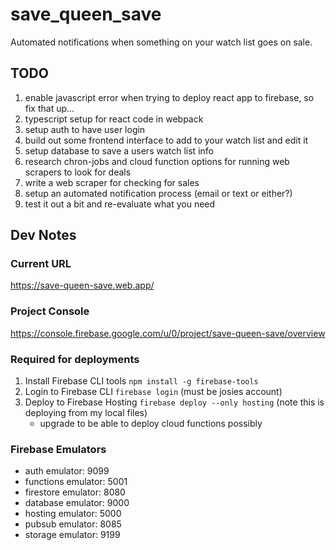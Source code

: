 # save_queen_save
Automated notifications when something on your watch list goes on sale.

## TODO

1. enable javascript error when trying to deploy react app to firebase, so fix that up...
2. typescript setup for react code in webpack
3. setup auth to have user login
4. build out some frontend interface to add to your watch list and edit it
5. setup database to save a users watch list info
6. research chron-jobs and cloud function options for running web scrapers to look for deals
7. write a web scraper for checking for sales
8. setup an automated notification process (email or text or either?)
9. test it out a bit and re-evaluate what you need


## Dev Notes

### Current URL

https://save-queen-save.web.app/

### Project Console

https://console.firebase.google.com/u/0/project/save-queen-save/overview

### Required for deployments

1. Install Firebase CLI tools `npm install -g firebase-tools`
2. Login to Firebase CLI `firebase login` (must be josies account)
3. Deploy to Firebase Hosting `firebase deploy --only hosting` (note this is deploying from my local files)
    - upgrade to be able to deploy cloud functions possibly


### Firebase Emulators

- auth emulator: 9099
- functions emulator: 5001
- firestore emulator: 8080
- database emulator: 9000
- hosting emulator: 5000
- pubsub emulator: 8085
- storage emulator: 9199